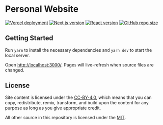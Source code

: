 # Personal Website

[![Vercel deployment](https://img.shields.io/github/deployments/mateonunez/mateonunez-website/production?label=vercel&logo=vercel&logoColor=white)](https://vercel.com/deployments/mateonunez-website)
[![Next.js version](https://img.shields.io/github/package-json/dependency-version/mateonunez/mateonunez-website/next/main?color=F59E0B&label=next.js&logo=nextdotjs&logoColor=white)](https://nextjs.org/)
[![React version](https://img.shields.io/github/package-json/dependency-version/mateonunez/mateonunez-website/react/main?color=61dafb&label=react&logo=reactjs&logoColor=white)](https://reactjs.org/)
[![GitHub repo size](https://img.shields.io/github/repo-size/mateonunez/mateonunez-website?color=f48041&label=repo%20size&logo=git&logoColor=white)](https://github.com/mateonunez/mateonunez-website)

## Getting Started

Run `yarn` to install the necessary dependencies and `yarn dev` to start the local server.

Open [http://localhost:3000/](http://localhost:3000/). Pages will live-refresh when source files are changed.

## License

Site content is licensed under the [CC-BY-4.0](LICENSE), which means that you can copy, redistribute, remix, transform, and build upon the content for any purpose as long as you give appropriate credit.

All other source in this repository is licensed under the [MIT](LICENSE-SOURCE).
